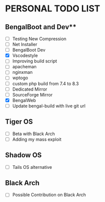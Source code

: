 # PERSONAL TODO LIST

## BengalBoot and Dev**

- [ ] Testing New Compression
- [ ] Net Installer
- [ ] BengalBoot Dev
- [x] Vscodestyle
- [ ] Improving build script
- [ ] apacheman
- [ ] nginxman
- [ ] wptogo
- [ ] custom php build from 7.4 to 8.3
- [ ] Dedicated Mirror
- [ ] SourceForge Mirror
- [x] BengalWeb
- [ ] Update bengal-build with live git url

## Tiger OS

- [ ] Beta with Black Arch
- [ ] Adding my mass exploit

## Shadow OS

- [ ] Tails OS alternative

## Black Arch

- [ ] Possible Contribution on Black Arch
